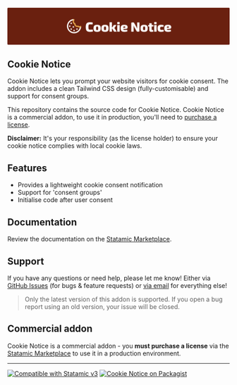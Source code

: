 <!-- statamic:hide -->

![Banner](./banner.png)

## Cookie Notice

<!-- /statamic:hide -->

Cookie Notice lets you prompt your website visitors for cookie consent. The addon includes a clean Tailwind CSS design (fully-customisable) and support for consent groups.

This repository contains the source code for Cookie Notice. Cookie Notice is a commercial addon, to use it in production, you'll need to [purchase a license](https://statamic.com/cookie-notice).

**Disclaimer:** It's your responsibility (as the license holder) to ensure your cookie notice complies with local cookie laws.

## Features

- Provides a lightweight cookie consent notification
- Support for 'consent groups'
- Initialise code after user consent

## Documentation

Review the documentation on the [Statamic Marketplace](https://statamic.com/addons/double-three-digital/cookie-notice/docs).

## Support

If you have any questions or need help, please let me know! Either via [GitHub Issues](https://github.com/doublethreedigital/cookie-notice/issues/new/choose) (for bugs & feature requests) or [via email](mailto:help@doublethree.digital) for everything else!

> Only the latest version of this addon is supported. If you open a bug report using an old version, your issue will be closed.

## Commercial addon

Cookie Notice is a commercial addon - you **must purchase a license** via the [Statamic Marketplace](https://statamic.com/addons/double-three-digital/cookie-notice) to use it in a production environment.

<!-- statamic:hide -->

---

<p>
<a href="https://statamic.com"><img src="https://img.shields.io/badge/Statamic-3.3+-FF269E?style=for-the-badge" alt="Compatible with Statamic v3"></a>
<a href="https://packagist.org/packages/doublethreedigital/cookie-notice/stats"><img src="https://img.shields.io/packagist/v/doublethreedigital/cookie-notice?style=for-the-badge" alt="Cookie Notice on Packagist"></a>
</p>

<!-- /statamic:hide -->
